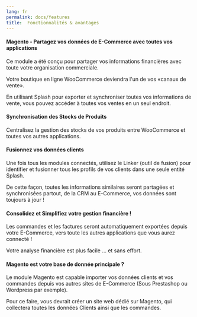 ```yaml
---
lang: fr
permalink: docs/features
title:  Fonctionnalités & avantages
---
```


#### Magento - Partagez vos données de E-Commerce avec toutes vos applications

Ce module a été conçu pour partager vos informations financières avec toute votre organisation commerciale.

Votre boutique en ligne WooCommerce deviendra l'un de vos «canaux de vente».

En utilisant Splash pour exporter et synchroniser toutes vos informations de vente, vous pouvez accéder à toutes vos ventes en un seul endroit.

#### Synchronisation des Stocks de Produits

Centralisez la gestion des stocks de vos produits entre WooCommerce et toutes vos autres applications.

#### Fusionnez vos données clients

Une fois tous les modules connectés, utilisez le Linker (outil de fusion) pour identifier et fusionner tous les profils de vos clients dans une seule entité Splash.

De cette façon, toutes les informations similaires seront partagées et synchronisées partout, de la CRM au E-Commerce, vos données sont toujours à jour !

#### Consolidez et Simplifiez votre gestion financière !

Les commandes et les factures seront automatiquement exportées depuis votre E-Commerce, vers toute les autres applications que vous aurez connecté !

Votre analyse financière est plus facile ... et sans effort.

#### Magento est votre base de donnée principale ?

Le module Magento est capable importer vos données clients et vos commandes depuis vos autres sites de E-Commerce (Sous Prestashop ou Wordpress par exemple).

Pour ce faire, vous devrait créer un site web dédié sur Magento, qui collectera toutes les données Clients ainsi que les commandes.
